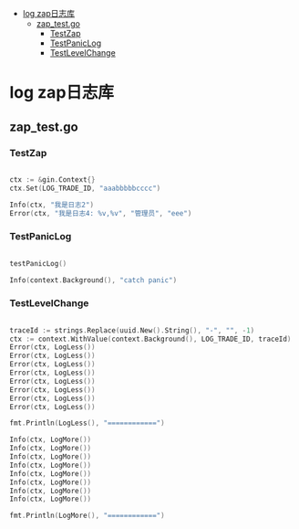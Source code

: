 

<!-- toc -->

- [log zap日志库](#log-zap%E6%97%A5%E5%BF%97%E5%BA%93)
  * [zap_test.go](#zap_testgo)
    + [TestZap](#testzap)
    + [TestPanicLog](#testpaniclog)
    + [TestLevelChange](#testlevelchange)

<!-- tocstop -->

# log zap日志库
## zap_test.go
### TestZap
```go

ctx := &gin.Context{}
ctx.Set(LOG_TRADE_ID, "aaabbbbbcccc")

Info(ctx, "我是日志2")
Error(ctx, "我是日志4: %v,%v", "管理员", "eee")
```
### TestPanicLog
```go

testPanicLog()

Info(context.Background(), "catch panic")
```
### TestLevelChange
```go

traceId := strings.Replace(uuid.New().String(), "-", "", -1)
ctx := context.WithValue(context.Background(), LOG_TRADE_ID, traceId)
Error(ctx, LogLess())
Error(ctx, LogLess())
Error(ctx, LogLess())
Error(ctx, LogLess())
Error(ctx, LogLess())
Error(ctx, LogLess())
Error(ctx, LogLess())
Error(ctx, LogLess())

fmt.Println(LogLess(), "============")

Info(ctx, LogMore())
Info(ctx, LogMore())
Info(ctx, LogMore())
Info(ctx, LogMore())
Info(ctx, LogMore())
Info(ctx, LogMore())
Info(ctx, LogMore())
Info(ctx, LogMore())

fmt.Println(LogMore(), "============")
```

